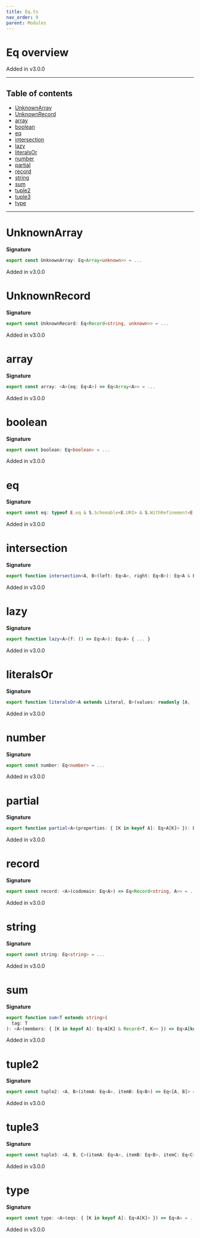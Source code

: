 ```yaml
---
title: Eq.ts
nav_order: 9
parent: Modules
---
```


# Eq overview

Added in v3.0.0

---

<h2 class="text-delta">Table of contents</h2>

- [UnknownArray](#unknownarray)
- [UnknownRecord](#unknownrecord)
- [array](#array)
- [boolean](#boolean)
- [eq](#eq)
- [intersection](#intersection)
- [lazy](#lazy)
- [literalsOr](#literalsor)
- [number](#number)
- [partial](#partial)
- [record](#record)
- [string](#string)
- [sum](#sum)
- [tuple2](#tuple2)
- [tuple3](#tuple3)
- [type](#type)

---

# UnknownArray

**Signature**

```ts
export const UnknownArray: Eq<Array<unknown>> = ...
```

Added in v3.0.0

# UnknownRecord

**Signature**

```ts
export const UnknownRecord: Eq<Record<string, unknown>> = ...
```

Added in v3.0.0

# array

**Signature**

```ts
export const array: <A>(eq: Eq<A>) => Eq<Array<A>> = ...
```

Added in v3.0.0

# boolean

**Signature**

```ts
export const boolean: Eq<boolean> = ...
```

Added in v3.0.0

# eq

**Signature**

```ts
export const eq: typeof E.eq & S.Schemable<E.URI> & S.WithRefinement<E.URI> = ...
```

Added in v3.0.0

# intersection

**Signature**

```ts
export function intersection<A, B>(left: Eq<A>, right: Eq<B>): Eq<A & B> { ... }
```

Added in v3.0.0

# lazy

**Signature**

```ts
export function lazy<A>(f: () => Eq<A>): Eq<A> { ... }
```

Added in v3.0.0

# literalsOr

**Signature**

```ts
export function literalsOr<A extends Literal, B>(values: readonly [A, ...Array<A>], or: Eq<B>): Eq<A | B> { ... }
```

Added in v3.0.0

# number

**Signature**

```ts
export const number: Eq<number> = ...
```

Added in v3.0.0

# partial

**Signature**

```ts
export function partial<A>(properties: { [K in keyof A]: Eq<A[K]> }): Eq<Partial<A>> { ... }
```

Added in v3.0.0

# record

**Signature**

```ts
export const record: <A>(codomain: Eq<A>) => Eq<Record<string, A>> = ...
```

Added in v3.0.0

# string

**Signature**

```ts
export const string: Eq<string> = ...
```

Added in v3.0.0

# sum

**Signature**

```ts
export function sum<T extends string>(
  tag: T
): <A>(members: { [K in keyof A]: Eq<A[K] & Record<T, K>> }) => Eq<A[keyof A]> { ... }
```

Added in v3.0.0

# tuple2

**Signature**

```ts
export const tuple2: <A, B>(itemA: Eq<A>, itemB: Eq<B>) => Eq<[A, B]> = ...
```

Added in v3.0.0

# tuple3

**Signature**

```ts
export const tuple3: <A, B, C>(itemA: Eq<A>, itemB: Eq<B>, itemC: Eq<C>) => Eq<[A, B, C]> = ...
```

Added in v3.0.0

# type

**Signature**

```ts
export const type: <A>(eqs: { [K in keyof A]: Eq<A[K]> }) => Eq<A> = ...
```

Added in v3.0.0
